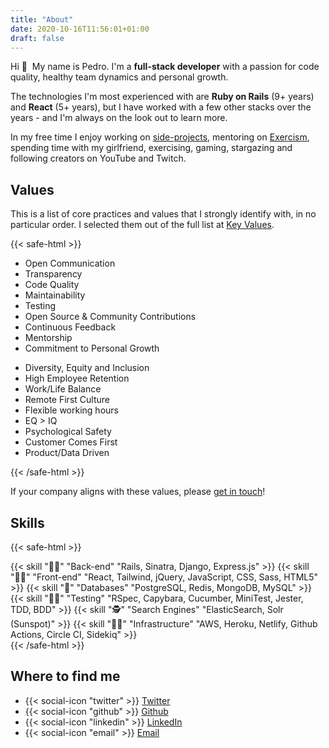 ```yaml
---
title: "About"
date: 2020-10-16T11:56:01+01:00
draft: false
---
```


Hi 👋 &nbsp;My name is Pedro. I'm a **full-stack developer** with a passion for code quality, healthy team dynamics and personal growth.

The technologies I'm most experienced with are **Ruby on Rails** (9+ years) and **React** (5+ years), but I have worked with a few other stacks over the years - and I'm always on the look out to learn more.

In my free time I enjoy working on [side-projects](https://github.com/pgaspar?tab=repositories&type=source), mentoring on [Exercism](https://exercism.io/profiles/pgaspar), spending time with my girlfriend, exercising, gaming, stargazing and following creators on YouTube and Twitch.

## Values

This is a list of core practices and values that I strongly identify with, in no particular order. I selected them out of the full list at [Key Values](https://www.keyvalues.com).

{{< safe-html >}}
  <div class="ValuesList">
    <ul>
      <li>Open Communication</li>
      <li>Transparency</li>
      <li>Code Quality</li>
      <li>Maintainability</li>
      <li>Testing</li>
      <li>Open Source & Community Contributions</li>
      <li>Continuous Feedback</li>
      <li>Mentorship</li>
      <li>Commitment to Personal Growth</li>
    </ul>
    <ul>
      <li>Diversity, Equity and Inclusion</li>
      <li>High Employee Retention</li>
      <li>Work/Life Balance</li>
      <li>Remote First Culture</li>
      <li>Flexible working hours</li>
      <li>EQ > IQ</li>
      <li>Psychological Safety</li>
      <li>Customer Comes First</li>
      <li>Product/Data Driven</li>
    </ul>
  </div>
{{< /safe-html >}}

If your company aligns with these values, please [get in touch](mailto:me+values@pedrogaspar.com)!

## Skills

{{< safe-html >}}
  <div class="SkillsList">
    {{< skill "🧑‍💻" "Back-end" "Rails, Sinatra, Django, Express.js" >}}
    {{< skill "🧑‍🎨" "Front-end" "React, Tailwind, jQuery, JavaScript, CSS, Sass, HTML5" >}}
    {{< skill "👷" "Databases" "PostgreSQL, Redis, MongoDB, MySQL" >}}
    {{< skill "🧑‍⚕️" "Testing" "RSpec, Capybara, Cucumber, MiniTest, Jester, TDD, BDD" >}}
    {{< skill "🕵️" "Search Engines" "ElasticSearch, Solr (Sunspot)" >}}
    {{< skill "🧑‍🔧" "Infrastructure" "AWS, Heroku, Netlify, Github Actions, Circle CI, Sidekiq" >}}
  </div>
{{< /safe-html >}}

## Where to find me

* {{< social-icon "twitter" >}} [Twitter](https://twitter.com/pedrogaspar)
* {{< social-icon "github" >}} [Github](https://github.com/pgaspar)
* {{< social-icon "linkedin" >}} [LinkedIn](https://www.linkedin.com/in/pmgaspar/)
* {{< social-icon "email" >}} [Email](mailto:me@pedrogaspar.com)
